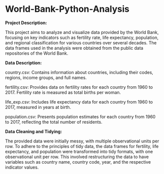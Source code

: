 # World-Bank-Python-Analysis

**Project Description:**

This project aims to analyze and visualize data provided by the World Bank, focusing on key indicators such as fertility rate, life expectancy, population, and regional classification for various countries over several decades. The data frames used in the analysis were obtained from the public data repositories of the World Bank.

**Data Description:**

country.csv: Contains information about countries, including their codes, regions, income groups, and full names.

fertility.csv: Provides data on fertility rates for each country from 1960 to 2017. Fertility rate is measured as total births per woman.

life_exp.csv: Includes life expectancy data for each country from 1960 to 2017, measured in years at birth.

population.csv: Presents population estimates for each country from 1960 to 2017, reflecting the total number of residents.

**Data Cleaning and Tidying:**

The provided data were initially messy, with multiple observational units per row. To adhere to the principles of tidy data, the data frames for fertility, life expectancy, and population were transformed into tidy formats, with one observational unit per row. This involved restructuring the data to have variables such as country name, country code, year, and the respective indicator values.
